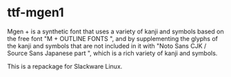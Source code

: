 # ttf-mgen1

Mgen + is a synthetic font that uses a variety of kanji and symbols based on the free font "M + OUTLINE FONTS ",
and by supplementing the glyphs of the kanji and symbols that are not included in it with
"Noto Sans CJK / Source Sans Japanese part ", which is a rich variety of kanji and symbols.

This is a repackage for Slackware Linux.
